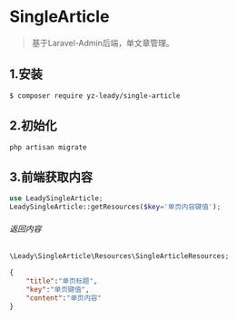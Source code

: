 # SingleArticle
>基于Laravel-Admin后端，单文章管理。
## 1.安装
```shell script
$ composer require yz-leady/single-article
```
## 2.初始化
```shell script
php artisan migrate
```
## 3.前端获取内容
```php
use LeadySingleArticle;
LeadySingleArticle::getResources($key='单页内容键值');
```
###### 返回内容
```php
\Leady\SingleArticle\Resources\SingleArticleResources;
```
```json
{
    "title":"单页标题",
    "key":"单页键值",
    "content":"单页内容"
}
```